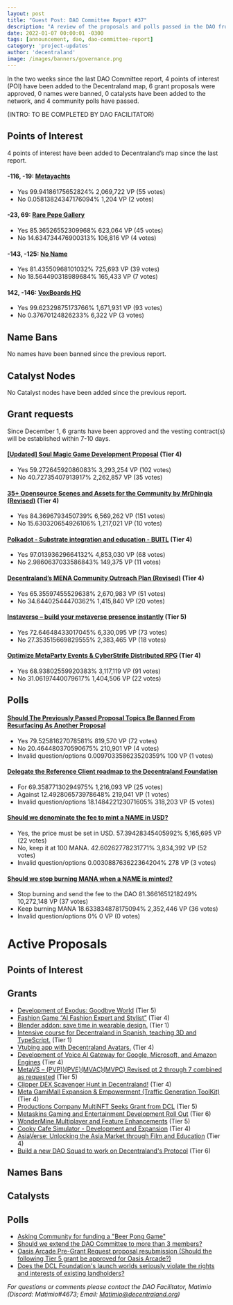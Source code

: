 ```yaml
---
layout: post
title: "Guest Post: DAO Committee Report #37"
description: "A review of the proposals and polls passed in the DAO from December 1 through December 15".
date: 2022-01-07 00:00:01 -0300
tags: [announcement, dao, dao-committee-report]
category: 'project-updates'
author: 'decentraland'
image: /images/banners/governance.png
---
```


In the two weeks since the last DAO Committee report, 4 points of interest (POI) have been added to the Decentraland map, 6 grant proposals were approved, 0 names were banned, 0 catalysts have been added to the network, and 4 community polls have passed.

(INTRO: TO BE COMPLETED BY DAO FACILITATOR)

## Points of Interest
4 points of interest have been added to Decentraland’s map since the last report.


#### -116, -19: [Metayachts](https://governance.decentraland.org/proposal/?id=af7d1b00-7454-11ed-a9bf-f772a12a0556)

* Yes 99.94186175652824% 2,069,722 VP (55 votes)
* No 0.05813824347176094% 1,204 VP (2 votes)


#### -23, 69: [Rare Pepe Gallery](https://governance.decentraland.org/proposal/?id=1aaabe00-744b-11ed-a9bf-f772a12a0556)

* Yes 85.36526552309968% 623,064 VP (45 votes)
* No 14.634734476900313% 106,816 VP (4 votes)


#### -143, -125: [No Name](https://governance.decentraland.org/proposal/?id=972fd650-744a-11ed-a9bf-f772a12a0556)

* Yes 81.43550968101032% 725,693 VP (39 votes)
* No 18.564490318989684% 165,433 VP (7 votes)


#### 142, -146: [VoxBoards HQ](https://governance.decentraland.org/proposal/?id=cdb9eba0-718b-11ed-beaf-a14520403f7b)

* Yes 99.62329875173766% 1,671,931 VP (93 votes)
* No 0.37670124826233% 6,322 VP (3 votes)


## Name Bans

No names have been banned since the previous report.

## Catalyst Nodes
No Catalyst nodes have been added since the previous report.


## Grant requests
Since December 1, 6 grants have been approved and the vesting contract(s) will be established within 7-10 days.


#### [[Updated] Soul Magic Game Development Proposal](https://governance.decentraland.org/proposal/?id=ee288400-716d-11ed-beaf-a14520403f7b) (Tier 4)

* Yes 59.27264592086083% 3,293,254 VP (102 votes)
* No 40.72735407913917% 2,262,857 VP (35 votes)


#### [35+ Opensource Scenes and Assets for the Community by MrDhingia (Revised)](https://governance.decentraland.org/proposal/?id=7ad38d60-70f0-11ed-beaf-a14520403f7b) (Tier 4)

* Yes 84.3696793450739% 6,569,262 VP (151 votes)
* No 15.630320654926106% 1,217,021 VP (10 votes)


#### [Polkadot - Substrate integration and education - BUITL](https://governance.decentraland.org/proposal/?id=1c5a5390-69a7-11ed-a69f-9d162c5cc598) (Tier 4)

* Yes 97.01393629664132% 4,853,030 VP (68 votes)
* No 2.9860637033586843% 149,375 VP (11 votes)


#### [Decentraland’s MENA Community Outreach Plan (Revised)](https://governance.decentraland.org/proposal/?id=1092e040-6998-11ed-a69f-9d162c5cc598) (Tier 4)

* Yes 65.35597455529638% 2,670,983 VP (51 votes)
* No 34.64402544470362% 1,415,840 VP (20 votes)


#### [Instaverse – build your metaverse presence instantly](https://governance.decentraland.org/proposal/?id=e039b690-698c-11ed-a69f-9d162c5cc598) (Tier 5)

* Yes 72.64648433017045% 6,330,095 VP (73 votes)
* No 27.353515669829555% 2,383,465 VP (18 votes)


#### [Optimize MetaParty Events &amp; CyberStrife Distributed RPG](https://governance.decentraland.org/proposal/?id=8254b150-6834-11ed-a69f-9d162c5cc598) (Tier 4)

* Yes 68.93802559920383% 3,117,119 VP (91 votes)
* No 31.06197440079617% 1,404,506 VP (22 votes)


## Polls

#### [Should The Previously Passed Proposal Topics Be Banned From Resurfacing As Another Proposal](https://governance.decentraland.org/proposal/?id=4fdd57a0-7684-11ed-bc92-ef497b387215)

* Yes 79.52581627078581% 819,570 VP (72 votes)
* No 20.464480370590675% 210,901 VP (4 votes)
* Invalid question/options 0.009703358623520359% 100 VP (1 votes)


#### [Delegate the Reference Client roadmap to the Decentraland Foundation](https://governance.decentraland.org/proposal/?id=2c061ab0-75a3-11ed-bc92-ef497b387215)

* For 69.35877130294975% 1,216,093 VP (25 votes)
* Against 12.492806573978648% 219,041 VP (1 votes)
* Invalid question/options 18.148422123071605% 318,203 VP (5 votes)


#### [Should we denominate the fee to mint a NAME in USD?](https://governance.decentraland.org/proposal/?id=2ad02720-6f1e-11ed-a69f-9d162c5cc598)

* Yes, the price must be set in USD. 57.39428345405992% 5,165,695 VP (22 votes)
* No, keep it at 100 MANA. 42.60262778231771% 3,834,392 VP (52 votes)
* Invalid question/options 0.003088763622364204% 278 VP (3 votes)


#### [Should we stop burning MANA when a NAME is minted?](https://governance.decentraland.org/proposal/?id=1a067940-6f1d-11ed-a69f-9d162c5cc598)

* Stop burning and send the fee to the DAO 81.3661651218249% 10,272,148 VP (37 votes)
* Keep burning MANA 18.633834878175094% 2,352,446 VP (36 votes)
* Invalid question/options 0% 0 VP (0 votes)



# Active Proposals

## Points of Interest


## Grants

* [Development of Exodus: Goodbye World](https://governance.decentraland.org/proposal/?id=78abd320-8730-11ed-b125-310d98b69cd1) (Tier 5)
* [Fashion Game  “AI Fashion Expert and Stylist”](https://governance.decentraland.org/proposal/?id=95f61390-83fd-11ed-b125-310d98b69cd1) (Tier 4)
* [Blender addon: save time in wearable design.](https://governance.decentraland.org/proposal/?id=cd2b2aa0-831a-11ed-b125-310d98b69cd1) (Tier 1)
* [Intensive course for Decentraland in Spanish, teaching 3D and TypeScript.](https://governance.decentraland.org/proposal/?id=004825b0-831a-11ed-b125-310d98b69cd1) (Tier 1)
* [Vtubing app with Decentraland Avatars.](https://governance.decentraland.org/proposal/?id=ca629c20-8317-11ed-b125-310d98b69cd1) (Tier 4)
* [Development of Voice AI Gateway for Google, Microsoft, and Amazon Engines](https://governance.decentraland.org/proposal/?id=7fdc3f50-81f3-11ed-8fa2-17dd3f32db26) (Tier 4)
* [MetaVS – (PVP))(PVE)(MVAC)(MVPC) Revised pt 2 through 7 combined as requested](https://governance.decentraland.org/proposal/?id=9cd11580-816d-11ed-8fa2-17dd3f32db26) (Tier 5)
* [Clipper DEX Scavenger Hunt in Decentraland!](https://governance.decentraland.org/proposal/?id=f624be20-7fd8-11ed-8fa2-17dd3f32db26) (Tier 4)
* [Meta GamiMall Expansion &amp; Empowerment (Traffic Generation ToolKit)](https://governance.decentraland.org/proposal/?id=33ef4090-7fb1-11ed-8a61-75966587ad4f) (Tier 4)
* [Productions Company MultiNFT Seeks Grant from DCL](https://governance.decentraland.org/proposal/?id=8813d200-7ec9-11ed-9555-b343fc4c7694) (Tier 5)
* [Metaskins Gaming and Entertainment Development Roll Out](https://governance.decentraland.org/proposal/?id=093cb1d0-7e66-11ed-a46a-03b8ef366dbb) (Tier 6)
* [WonderMine Multiplayer and Feature Enhancements](https://governance.decentraland.org/proposal/?id=41414f10-7d9d-11ed-8277-090458848306) (Tier 5)
* [Cooky Cafe Simulator - Development and Expansion](https://governance.decentraland.org/proposal/?id=16febd50-7d5c-11ed-b135-498029192bca) (Tier 4)
* [AsiaVerse: Unlocking the Asia Market through Film and Education](https://governance.decentraland.org/proposal/?id=d6d454b0-7d3d-11ed-b135-498029192bca) (Tier 4)
* [Build a new DAO Squad to work on Decentraland&#39;s Protocol](https://governance.decentraland.org/proposal/?id=9303c5e0-7cbb-11ed-b135-498029192bca) (Tier 6)

## Names Bans


## Catalysts


## Polls

* [Asking Community for funding a &#34;Beer Pong Game&#34;](https://governance.decentraland.org/proposal/?id=de12ad80-86fc-11ed-b125-310d98b69cd1)
* [Should we extend the DAO Committee to more than 3 members?](https://governance.decentraland.org/proposal/?id=9dbbe6e0-86a0-11ed-b125-310d98b69cd1)
* [Oasis Arcade Pre-Grant Request proposal resubmission (Should the following Tier 5 grant be approved for Oasis Arcade?)](https://governance.decentraland.org/proposal/?id=fdfebfc0-862b-11ed-b125-310d98b69cd1)
* [Does the DCL Foundation&#39;s launch worlds seriously violate the rights and interests of existing landholders?](https://governance.decentraland.org/proposal/?id=5994d540-85be-11ed-b125-310d98b69cd1)

*For questions or comments please contact the DAO Facilitator, Matimio (Discord: Matimio#4673; Email: [Matimio@decentraland.org](mailto:Matimio@decentraland.org))*